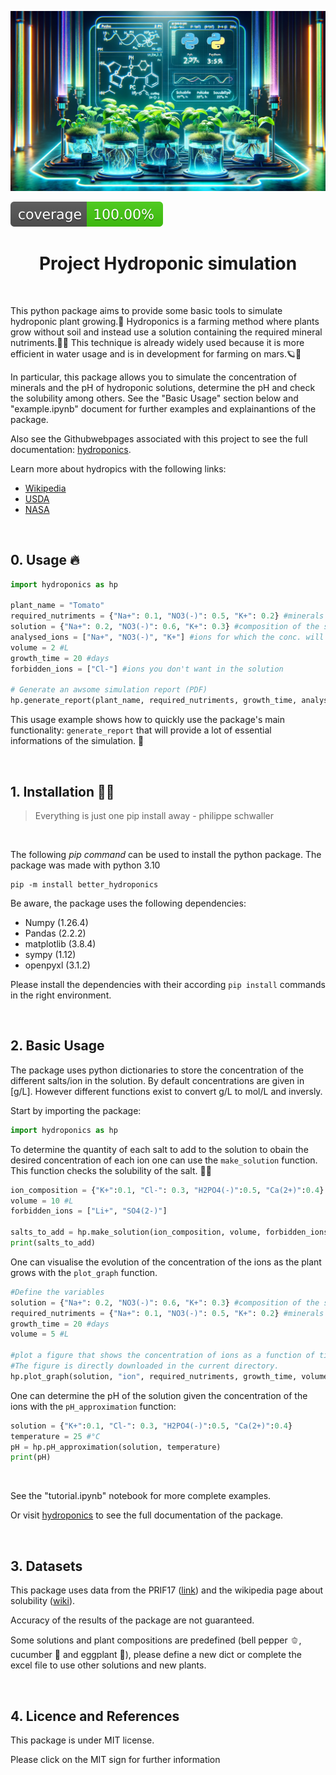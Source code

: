 ![Project Logo](assets/Banner.webp)

![Coverage Status](assets/coverage-badge.svg)

<h1 align="center">
Project Hydroponic simulation
</h1>

<br>

This python package aims to provide some basic tools to simulate hydroponic plant growing.🌱 Hydroponics is a farming method where plants grow without soil and instead use a solution containing the required mineral nutriments.👨‍🌾 This technique is already widely used because it is more efficient in water usage and is in development for farming on mars.🪐🚀

In particular, this package allows you to simulate the concentration of minerals and the pH of hydroponic solutions, determine the pH and check the solubility among others.
See the "Basic Usage" section below and "example.ipynb" document for further examples and explainantions of the package.

Also see the Githubwebpages associated with this project to see the full documentation: [hydroponics](https://nilstheeten.github.io/Project_ppchem/index.html).

Learn more about hydropics with the following links: 
 - [Wikipedia](https://en.wikipedia.org/wiki/Hydroponics#:~:text=Hydroponics%20is%20a%20type%20of,solutions%20in%20an%20artificial%20environment)
 - [USDA](https://www.nal.usda.gov/farms-and-agricultural-production-systems/hydroponics)
 - [NASA](https://www.nasa.gov/science-research/nasa-plant-researchers-explore-question-of-deep-space-food-crops/)

<br>

## 0. Usage 🔥

```python
import hydroponics as hp

plant_name = "Tomato"
required_nutriments = {"Na+": 0.1, "NO3(-)": 0.5, "K+": 0.2} #minerals needed by the plant
solution = {"Na+": 0.2, "NO3(-)": 0.6, "K+": 0.3} #composition of the solution {"ion_name":conc. [g/L]}
analysed_ions = ["Na+", "NO3(-)", "K+"] #ions for which the conc. will be analysed
volume = 2 #L
growth_time = 20 #days
forbidden_ions = ["Cl-"] #ions you don't want in the solution

# Generate an awsome simulation report (PDF)
hp.generate_report(plant_name, required_nutriments, growth_time, analysed_ions, solution, volume, forbidden_ions = forbidden_ions)

```

This usage example shows how to quickly use the package's main functionality: `generate_report` that will provide a lot of essential informations of the simulation. 📝

<br>

## 1. Installation 👩‍💻

 > Everything is just one pip install away - philippe schwaller
<br>

The following *pip command* can be used to install the python package. The package was made with python 3.10
```
pip -m install better_hydroponics
```
  
Be aware, the package uses the following dependencies:
 * Numpy (1.26.4)
 * Pandas (2.2.2)
 * matplotlib (3.8.4)
 * sympy (1.12)
 * openpyxl (3.1.2)

Please install the dependencies with their according `pip install` commands in the right environment.

<br>

## 2. Basic Usage  
The package uses python dictionaries to store the concentration of the different salts/ion in the solution. By default concentrations are given in [g/L]. However different functions exist to convert g/L to mol/L and inversly.

Start by importing the package:

```python
import hydroponics as hp
```

To determine the quantity of each salt to add to the solution to obain the desired concentration of each ion one can use the `make_solution` function. This function checks the solubility of the salt. 🧑‍🔬

```python
ion_composition = {"K+":0.1, "Cl-": 0.3, "H2PO4(-)":0.5, "Ca(2+)":0.4} #desired concentrations in [g/L]
volume = 10 #L
forbidden_ions = ["Li+", "SO4(2-)"]

salts_to_add = hp.make_solution(ion_composition, volume, forbidden_ions)
print(salts_to_add)

```

One can visualise the evolution of the concentration of the ions as the plant grows with the `plot_graph` function.

```python
#Define the variables
solution = {"Na+": 0.2, "NO3(-)": 0.6, "K+": 0.3} #composition of the solution {"ion_name":conc. [g/L]}
required_nutriments = {"Na+": 0.1, "NO3(-)": 0.5, "K+": 0.2} #minerals needed by the plant
growth_time = 20 #days
volume = 5 #L

#plot a figure that shows the concentration of ions as a function of time.
#The figure is directly downloaded in the current directory.
hp.plot_graph(solution, "ion", required_nutriments, growth_time, volume)

```

One can determine the pH of the solution given the concentration  of the ions with the `pH_approximation` function:

```python
solution = {"K+":0.1, "Cl-": 0.3, "H2PO4(-)":0.5, "Ca(2+)":0.4}
temperature = 25 #°C
pH = hp.pH_approximation(solution, temperature)
print(pH)
```
<br>

See the "tutorial.ipynb" notebook for more complete examples.

Or visit [hydroponics](https://nilstheeten.github.io/Project_ppchem/index.html) to see the full documentation of the package.

<br>

## 3. Datasets  

This package uses data from the PRIF17 ([link](https://www.agroscope.admin.ch/agroscope/en/home/topics/plant-production/field-crops/Pflanzenernaehrung/grud.html)) and the wikipedia page about solubility ([wiki](https://en.wikipedia.org/wiki/Solubility_table)).

Accuracy of the results of the package are not guaranteed.

Some solutions and plant compositions are predefined (bell pepper 🫑, cucumber 🥒 and eggplant 🍆), please define a new dict or complete the excel file to use other solutions and new plants.


<br>

## 4. Licence and References  
This package is under MIT license.

Please click on the MIT sign for further information





